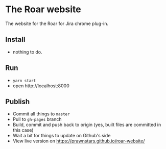 # The Roar website
The website for the Roar for Jira chrome plug-in.

## Install
- nothing to do.

## Run
- `yarn start`
- open http://localhost:8000

## Publish
- Commit all things to `master`
- Pull to `gh-pages` branch
- Build, commit and push back to origin (yes, built files are committed in this case)
- Wait a bit for things to update on Github's side
- View live version on https://prawnstars.github.io/roar-website/
